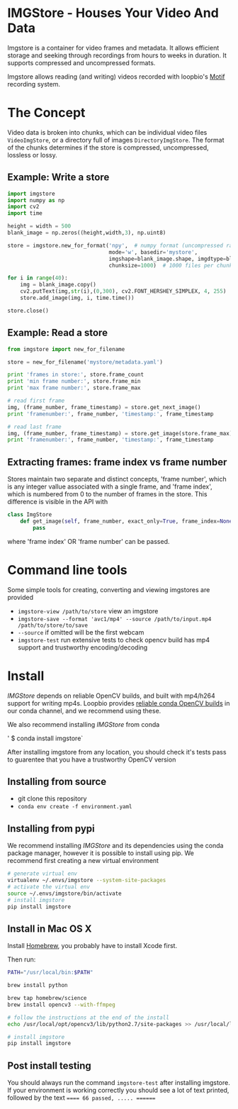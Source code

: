 IMGStore - Houses Your Video And Data
=====================================

Imgstore is a container for video frames and metadata. It allows efficient storage and seeking
through recordings from hours to weeks in duration. It supports compressed and uncompressed formats.

Imgstore allows reading (and writing) videos recorded with
loopbio's [Motif](http://loopbio.com/recording/) recording system.

# The Concept

Video data is broken into chunks, which can be individual video files `VideoImgStore`, or
a directory full of images `DirectoryImgStore`. The format of the chunks determines if the store is
compressed, uncompressed, lossless or lossy.

## Example: Write a store

```python
import imgstore
import numpy as np
import cv2
import time

height = width = 500
blank_image = np.zeros((height,width,3), np.uint8)

store = imgstore.new_for_format('npy',  # numpy format (uncompressed raw image frames)
                                mode='w', basedir='mystore',
                                imgshape=blank_image.shape, imgdtype=blank_image.dtype,
                                chunksize=1000)  # 1000 files per chunk (directory)

for i in range(40):
    img = blank_image.copy()
    cv2.putText(img,str(i),(0,300), cv2.FONT_HERSHEY_SIMPLEX, 4, 255)
    store.add_image(img, i, time.time())

store.close()
```

## Example: Read a store

```python
from imgstore import new_for_filename

store = new_for_filename('mystore/metadata.yaml')

print 'frames in store:', store.frame_count
print 'min frame number:', store.frame_min
print 'max frame number:', store.frame_max

# read first frame
img, (frame_number, frame_timestamp) = store.get_next_image()
print 'framenumber:', frame_number, 'timestamp:', frame_timestamp

# read last frame
img, (frame_number, frame_timestamp) = store.get_image(store.frame_max)
print 'framenumber:', frame_number, 'timestamp:', frame_timestamp
```

## Extracting frames: frame index vs frame number

Stores maintain two separate and distinct concepts, 'frame number', which
is any integer vallue associated with a single frame, and 'frame index', which is numbered
from 0 to the number of frames in the store. This difference is visible in the API with

```python
class ImgStore
    def get_image(self, frame_number, exact_only=True, frame_index=None):
        pass
```

where 'frame index' OR 'frame number' can be passed.


# Command line tools

Some simple tools for creating, converting and viewing imgstores are provided

* `imgstore-view /path/to/store`
  view an imgstore
* `imgstore-save --format 'avc1/mp4' --source /path/to/input.mp4 /path/to/store/to/save`
 * `--source` if omitted will be the first webcam
* `imgstore-test`
  run extensive tests to check opencv build has mp4 support and trustworthy encoding/decoding


# Install

*IMGStore* depends on reliable OpenCV builds, and built with mp4/h264 support for
writing mp4s. Loopbio provides [reliable conda OpenCV builds](http://blog.loopbio.com/conda-packages.html)
in our conda channel, and we recommend using these.

We also recommend installing *IMGStore* from conda

' $ conda install imgstore`

After installing imgstore from any location, you should check it's tests pass to guarentee that
you have a trustworthy OpenCV version

## Installing from source

 * git clone this repository
 * `conda env create -f environment.yaml`

## Installing from pypi

We recommend installing *IMGStore* and its dependencies using the conda package manager, however
it is possible to install using pip. We recommend first creating a new virtual environment 

```sh
# generate virtual env
virtualenv ~/.envs/imgstore --system-site-packages
# activate the virtual env
source ~/.envs/imgstore/bin/activate
# install imgstore
pip install imgstore
```

## Install in Mac OS X

Install [Homebrew](https://brew.sh/), you probably have to install Xcode first.

Then run:

```sh
PATH="/usr/local/bin:$PATH"

brew install python

brew tap homebrew/science
brew install opencv3 --with-ffmpeg

# follow the instructions at the end of the install
echo /usr/local/opt/opencv3/lib/python2.7/site-packages >> /usr/local/lib/python2.7/site-packages/opencv3.pth

# install imgstore
pip install imgstore
```

## Post install testing

You should always run the command `imgstore-test` after installing imgstore. If your
environment is working correctly you should see a lot of text printed, followed by the
text `==== 66 passed, ..... ======`
